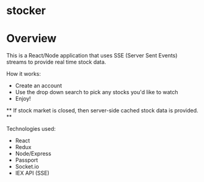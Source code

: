 # stocker

# Overview
This is a React/Node application that uses SSE (Server Sent Events) streams to provide real time stock data.

How it works:
* Create an account
* Use the drop down search to pick any stocks you'd like to watch
* Enjoy!

** If stock market is closed, then server-side cached stock data is provided. **

Technologies used:
* React
* Redux
* Node/Express
* Passport
* Socket.io
* IEX API (SSE)

